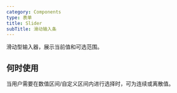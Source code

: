```yaml
---
category: Components
type: 表单
title: Slider
subTitle: 滑动输入条
---
```

滑动型输入器，展示当前值和可选范围。

## 何时使用
当用户需要在数值区间/自定义区间内进行选择时，可为连续或离散值。